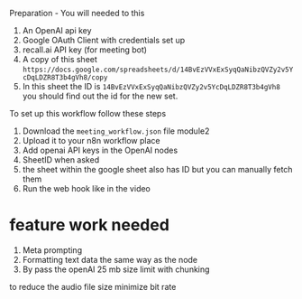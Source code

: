 Preparation - You will needed to this 

1. An OpenAI api key 
2. Google OAuth Client with credentials set up
3. recall.ai API key (for meeting bot)
4. A copy of this sheet `https://docs.google.com/spreadsheets/d/14BvEzVVxExSyqQaNibzQVZy2v5YcDqLDZR8T3b4gVh8/copy`
5. In this sheet the ID is `14BvEzVVxExSyqQaNibzQVZy2v5YcDqLDZR8T3b4gVh8` you should find out the id for the new set.

To set up this workflow follow these steps

1. Download the `meeting_workflow.json` file module2
2. Upload it to your n8n workflow place 
3. Add openai API keys in the OpenAI nodes 
4. SheetID when asked
5. the sheet within the google sheet also has ID but you can manually fetch them 
6. Run the web hook like in the video 


# feature work needed
1. Meta prompting 
2. Formatting text data the same way as the node 
3. By pass the openAI 25 mb size limit with chunking 


to reduce the audio file size minimize bit rate